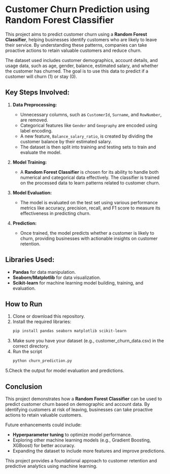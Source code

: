 # Customer Churn Prediction using Random Forest Classifier

This project aims to predict customer churn using a **Random Forest Classifier**, helping businesses identify customers who are likely to leave their service. By understanding these patterns, companies can take proactive actions to retain valuable customers and reduce churn.

The dataset used includes customer demographics, account details, and usage data, such as age, gender, balance, estimated salary, and whether the customer has churned. The goal is to use this data to predict if a customer will churn (1) or stay (0).

## Key Steps Involved:
1. **Data Preprocessing:**
   - Unnecessary columns, such as `CustomerId`, `Surname`, and `RowNumber`, are removed.
   - Categorical features like `Gender` and `Geography` are encoded using label encoding.
   - A new feature, `Balance_salary_ratio`, is created by dividing the customer balance by their estimated salary.
   - The dataset is then split into training and testing sets to train and evaluate the model.

2. **Model Training:**
   - A **Random Forest Classifier** is chosen for its ability to handle both numerical and categorical data effectively. The classifier is trained on the processed data to learn patterns related to customer churn.

3. **Model Evaluation:**
   - The model is evaluated on the test set using various performance metrics like accuracy, precision, recall, and F1 score to measure its effectiveness in predicting churn.

4. **Prediction:**
   - Once trained, the model predicts whether a customer is likely to churn, providing businesses with actionable insights on customer retention.

## Libraries Used:
- **Pandas** for data manipulation.
- **Seaborn/Matplotlib** for data visualization.
- **Scikit-learn** for machine learning model building, training, and evaluation.

## How to Run

1. Clone or download this repository.
2. Install the required libraries:
   ```bash
   pip install pandas seaborn matplotlib scikit-learn
3. Make sure you have your dataset (e.g., customer_churn_data.csv) in the correct directory.
4. Run the script
   ```bash
   python churn_prediction.py
5.Check the output for model evaluation and predictions.


## Conclusion

This project demonstrates how a **Random Forest Classifier** can be used to predict customer churn based on demographic and account data. By identifying customers at risk of leaving, businesses can take proactive actions to retain valuable customers. 

Future enhancements could include:
- **Hyperparameter tuning** to optimize model performance.
- Exploring other machine learning models (e.g., Gradient Boosting, XGBoost) for better accuracy.
- Expanding the dataset to include more features and improve predictions.

This project provides a foundational approach to customer retention and predictive analytics using machine learning.

  
   

